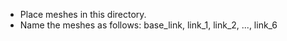 - Place meshes in this directory.
- Name the meshes as follows: base_link, link_1, link_2, ..., link_6